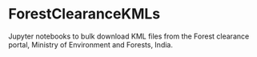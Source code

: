 # ForestClearanceKMLs
Jupyter notebooks to bulk download KML files from the Forest clearance portal, Ministry of Environment and Forests, India.  
